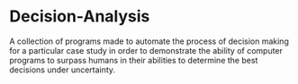 # Decision-Analysis
A collection of programs made to automate the process of decision making for a particular case study in order to demonstrate the ability of computer programs to surpass humans in their abilities to determine the best decisions under uncertainty.
